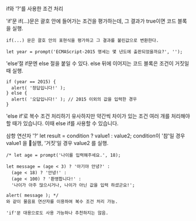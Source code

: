 if와 '?'를 사용한 조건 처리

'if’문
    if(...)문은 괄호 안에 들어가는 조건을 평가하는데, 그 결과가 true이면 코드 블록을 실행.
    
    if(...) 문은 괄호 안의 표현식을 평가하고 그 결과를 불린값으로 변환한다.
    
    let year = prompt('ECMAScript-2015 명세는 몇 년도에 출판되었을까요?', '');

'else’절
    if문엔 else 절을 붙일 수 있다. else 뒤에 이어지는 코드 블록은 조건이 거짓일 때 실행.
    
    if (year == 2015) {
      alert( '정답입니다!' );
    } else {
      alert( '오답입니다!' ); // 2015 이외의 값을 입력한 경우
    }

'else if’로 복수 조건 처리하기
    유사하지만 약간씩 차이가 있는 조건 여러 개를 처리해야 할 때가 있습니다. 이때 else if를 사용할 수 있습니다.

삼항 연산자 '?'
    let result = condition ? value1 : value2;
    condition이 '참'일 경우 value1 을 실행, '거짓'일 경우 value2 를 실행.

    /* let age = prompt('나이를 입력해주세요.', 18);

    let message = (age < 3) ? '아기야 안녕?' :
      (age < 18) ? '안녕!' :
      (age < 100) ? '환영합니다!' :
      '나이가 아주 많으시거나, 나이가 아닌 값을 입력 하셨군요!';
    
    alert( message ); */
    와 같이 물음표 연산자를 이용하여 복수 조건 처리 가능.

    'if'문 대용으로도 사용 가능하나 추천하지는 않음.
    

